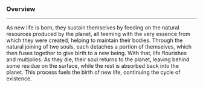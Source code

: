 
### Overview
---
As new life is born, they sustain themselves by feeding on the natural resources produced by the planet, all teeming with the very essence from which they were created, helping to maintain their bodies. Through the natural joining of two souls, each detaches a portion of themselves, which then fuses together to give birth to a new being. With that, life flourishes and multiplies. As they die, their soul returns to the planet, leaving behind some residue on the surface, while the rest is absorbed back into the planet. This process fuels the birth of new life, continuing the cycle of existence.
